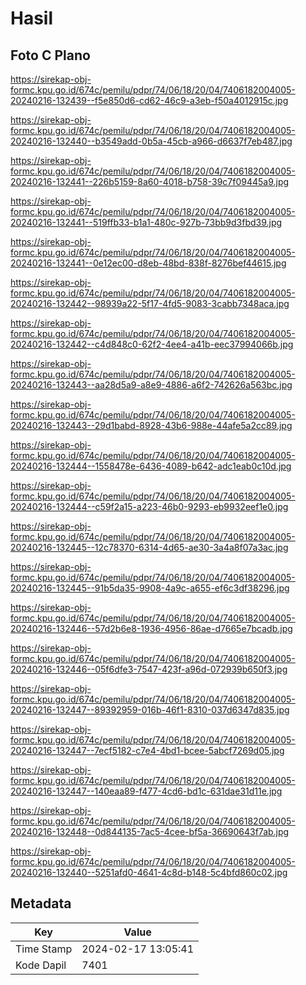# Hasil

## Foto C Plano

https://sirekap-obj-formc.kpu.go.id/674c/pemilu/pdpr/74/06/18/20/04/7406182004005-20240216-132439--f5e850d6-cd62-46c9-a3eb-f50a4012915c.jpg

https://sirekap-obj-formc.kpu.go.id/674c/pemilu/pdpr/74/06/18/20/04/7406182004005-20240216-132440--b3549add-0b5a-45cb-a966-d6637f7eb487.jpg

https://sirekap-obj-formc.kpu.go.id/674c/pemilu/pdpr/74/06/18/20/04/7406182004005-20240216-132441--226b5159-8a60-4018-b758-39c7f09445a9.jpg

https://sirekap-obj-formc.kpu.go.id/674c/pemilu/pdpr/74/06/18/20/04/7406182004005-20240216-132441--519ffb33-b1a1-480c-927b-73bb9d3fbd39.jpg

https://sirekap-obj-formc.kpu.go.id/674c/pemilu/pdpr/74/06/18/20/04/7406182004005-20240216-132441--0e12ec00-d8eb-48bd-838f-8276bef44615.jpg

https://sirekap-obj-formc.kpu.go.id/674c/pemilu/pdpr/74/06/18/20/04/7406182004005-20240216-132442--98939a22-5f17-4fd5-9083-3cabb7348aca.jpg

https://sirekap-obj-formc.kpu.go.id/674c/pemilu/pdpr/74/06/18/20/04/7406182004005-20240216-132442--c4d848c0-62f2-4ee4-a41b-eec37994066b.jpg

https://sirekap-obj-formc.kpu.go.id/674c/pemilu/pdpr/74/06/18/20/04/7406182004005-20240216-132443--aa28d5a9-a8e9-4886-a6f2-742626a563bc.jpg

https://sirekap-obj-formc.kpu.go.id/674c/pemilu/pdpr/74/06/18/20/04/7406182004005-20240216-132443--29d1babd-8928-43b6-988e-44afe5a2cc89.jpg

https://sirekap-obj-formc.kpu.go.id/674c/pemilu/pdpr/74/06/18/20/04/7406182004005-20240216-132444--1558478e-6436-4089-b642-adc1eab0c10d.jpg

https://sirekap-obj-formc.kpu.go.id/674c/pemilu/pdpr/74/06/18/20/04/7406182004005-20240216-132444--c59f2a15-a223-46b0-9293-eb9932eef1e0.jpg

https://sirekap-obj-formc.kpu.go.id/674c/pemilu/pdpr/74/06/18/20/04/7406182004005-20240216-132445--12c78370-6314-4d65-ae30-3a4a8f07a3ac.jpg

https://sirekap-obj-formc.kpu.go.id/674c/pemilu/pdpr/74/06/18/20/04/7406182004005-20240216-132445--91b5da35-9908-4a9c-a655-ef6c3df38296.jpg

https://sirekap-obj-formc.kpu.go.id/674c/pemilu/pdpr/74/06/18/20/04/7406182004005-20240216-132446--57d2b6e8-1936-4956-86ae-d7665e7bcadb.jpg

https://sirekap-obj-formc.kpu.go.id/674c/pemilu/pdpr/74/06/18/20/04/7406182004005-20240216-132446--05f6dfe3-7547-423f-a96d-072939b650f3.jpg

https://sirekap-obj-formc.kpu.go.id/674c/pemilu/pdpr/74/06/18/20/04/7406182004005-20240216-132447--89392959-016b-46f1-8310-037d6347d835.jpg

https://sirekap-obj-formc.kpu.go.id/674c/pemilu/pdpr/74/06/18/20/04/7406182004005-20240216-132447--7ecf5182-c7e4-4bd1-bcee-5abcf7269d05.jpg

https://sirekap-obj-formc.kpu.go.id/674c/pemilu/pdpr/74/06/18/20/04/7406182004005-20240216-132447--140eaa89-f477-4cd6-bd1c-631dae31d11e.jpg

https://sirekap-obj-formc.kpu.go.id/674c/pemilu/pdpr/74/06/18/20/04/7406182004005-20240216-132448--0d844135-7ac5-4cee-bf5a-36690643f7ab.jpg

https://sirekap-obj-formc.kpu.go.id/674c/pemilu/pdpr/74/06/18/20/04/7406182004005-20240216-132440--5251afd0-4641-4c8d-b148-5c4bfd860c02.jpg


## Metadata

| Key        | Value               |
| ---------- | ------------------- |
| Time Stamp | 2024-02-17 13:05:41 |
| Kode Dapil | 7401                |



